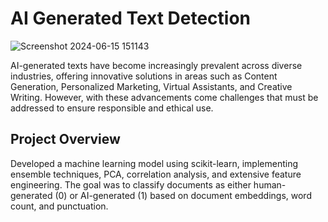 
# AI Generated Text Detection

![Screenshot 2024-06-15 151143](https://github.com/Kritika97Gaikwad/AI-Generated-Text-Detection/assets/151272622/1e598bd6-c2fa-4f31-8a77-1044a12f7c9f)


AI-generated texts have become increasingly prevalent across diverse industries, offering innovative solutions in areas such as Content Generation, Personalized Marketing, Virtual Assistants, and Creative Writing. However, with these advancements come challenges that must be addressed to ensure responsible and ethical use.


## Project Overview

Developed a machine learning model using scikit-learn, implementing ensemble techniques, PCA, correlation analysis, and extensive feature engineering. The goal was to classify documents as either human-generated (0) or AI-generated (1) based on document embeddings, word count, and punctuation.


